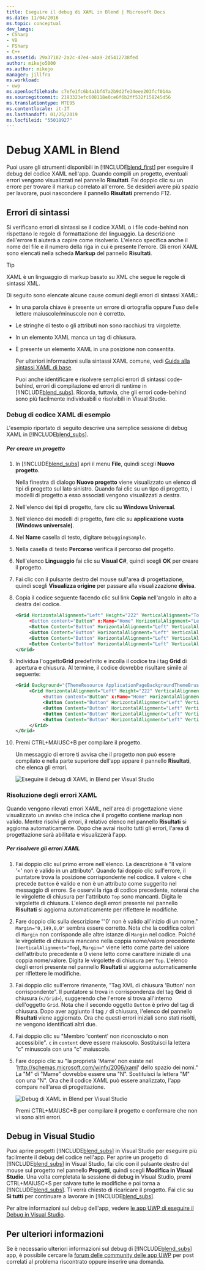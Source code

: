 ```yaml
---
title: Eseguire il debug di XAML in Blend | Microsoft Docs
ms.date: 11/04/2016
ms.topic: conceptual
dev_langs:
- CSharp
- VB
- FSharp
- C++
ms.assetid: 29a37182-2a2c-47e4-a4a9-2d5412738fed
author: mikejo5000
ms.author: mikejo
manager: jillfra
ms.workload:
- uwp
ms.openlocfilehash: c7efe1fc6b4a1bf47a2b9d2fe34eee203fcf014a
ms.sourcegitcommit: 2193323efc608118e0ce6f6b2ff532f158245d56
ms.translationtype: MTE95
ms.contentlocale: it-IT
ms.lasthandoff: 01/25/2019
ms.locfileid: "55018927"
---
```

# <a name="debug-xaml-in-blend"></a>Debug XAML in Blend
Puoi usare gli strumenti disponibili in [!INCLUDE[blend_first](../debugger/includes/blend_first_md.md)] per eseguire il debug del codice XAML nell'app. Quando compili un progetto, eventuali errori vengono visualizzati nel pannello **Risultati**. Fai doppio clic su un errore per trovare il markup correlato all'errore. Se desideri avere più spazio per lavorare, puoi nascondere il pannello **Risultati** premendo F12.  

## <a name="syntax-errors"></a>Errori di sintassi  
 Si verificano errori di sintassi se il codice XAML o i file code-behind non rispettano le regole di formattazione del linguaggio. La descrizione dell'errore ti aiuterà a capire come risolverlo. L'elenco specifica anche il nome del file e il numero della riga in cui è presente l'errore. Gli errori XAML sono elencati nella scheda **Markup** del pannello **Risultati**.  

> [!TIP]
>  XAML è un linguaggio di markup basato su XML che segue le regole di sintassi XML.  

 Di seguito sono elencate alcune cause comuni degli errori di sintassi XAML:  

- In una parola chiave è presente un errore di ortografia oppure l'uso delle lettere maiuscole/minuscole non è corretto.  

- Le stringhe di testo o gli attributi non sono racchiusi tra virgolette.  

- In un elemento XAML manca un tag di chiusura.  

- È presente un elemento XAML in una posizione non consentita.  

  Per ulteriori informazioni sulla sintassi XAML comune, vedi [Guida alla sintassi XAML di base](http://go.microsoft.com/fwlink/?LinkId=329942).  

  Puoi anche identificare e risolvere semplici errori di sintassi code-behind, errori di compilazione ed errori di runtime in [!INCLUDE[blend_subs](../debugger/includes/blend_subs_md.md)]. Ricorda, tuttavia, che gli errori code-behind sono più facilmente individuabili e risolvibili in Visual Studio.  

### <a name="debugging-sample-xaml-code"></a>Debug di codice XAML di esempio  
 L'esempio riportato di seguito descrive una semplice sessione di debug XAML in [!INCLUDE[blend_subs](../debugger/includes/blend_subs_md.md)].  

##### <a name="to-create-a-project"></a>Per creare un progetto  

1. In [!INCLUDE[blend_subs](../debugger/includes/blend_subs_md.md)] apri il menu **File**, quindi scegli **Nuovo progetto**.  

    Nella finestra di dialogo **Nuovo progetto** viene visualizzato un elenco di tipi di progetto sul lato sinistro. Quando fai clic su un tipo di progetto, i modelli di progetto a esso associati vengono visualizzati a destra.  

2. Nell'elenco dei tipi di progetto, fare clic su **Windows Universal**.  

3. Nell'elenco dei modelli di progetto, fare clic su **applicazione vuota (Windows universale)**.  

4. Nel **Name** casella di testo, digitare `DebuggingSample`.  

5. Nella casella di testo **Percorso** verifica il percorso del progetto.  

6. Nell'elenco **Linguaggio** fai clic su **Visual C#**, quindi scegli **OK** per creare il progetto.  

7. Fai clic con il pulsante destro del mouse sull'area di progettazione, quindi scegli **Visualizza origine** per passare alla visualizzazione **divisa**.  

8. Copia il codice seguente facendo clic sul link **Copia** nell'angolo in alto a destra del codice.  

   ```xml
   <Grid HorizontalAlignment="Left" Height="222" VerticalAlignment="Top>  
        <Button content="Button" x:Mame="Home" HorizontalAlignment="Left" VerticalAlignment="Top"/>  
        <Button Content="Button" HorizontalAlignment="Left" VerticalAlignment="Top" Margin="0,38,0,0">  
        <Button Content="Button" HorizontalAlignment="Left" VerticalAlignment="Top" Margin="0,75,0,0"/>  
        <Button Content="Button" HorizontalAlignment="Left" VerticalAlignment="Top" Margin="0,112,0,0"/>  
        <Button Content="Button" HorizontalAlignment="Left" VerticalAlignment="Top Margin="0,149,0,0"/>  
   </Grid>  
   ```  

9. Individua l'oggetto**Grid** predefinito e incolla il codice tra i tag **Grid** di apertura e chiusura. Al termine, il codice dovrebbe risultare simile al seguente:  

    ```xml
    <Grid Background="{ThemeResource ApplicationPageBackgroundThemeBrush}">  
         <Grid HorizontalAlignment="Left" Height="222" VerticalAlignment="Top>  
              <Button content="Button" x:Mame="Home" HorizontalAlignment="Left" VerticalAlignment="Top"/>  
              <Button Content="Button" HorizontalAlignment="Left" VerticalAlignment="Top" Margin="0,38,0,0">  
              <Button Content="Button" HorizontalAlignment="Left" VerticalAlignment="Top" Margin="0,75,0,0"/>  
              <Button Content="Button" HorizontalAlignment="Left" VerticalAlignment="Top" Margin="0,112,0,0"/>  
              <Button Content="Button" HorizontalAlignment="Left" VerticalAlignment="Top Margin="0,149,0,0"/>  
         </Grid>  
    </Grid>  
    ```  

10. Premi CTRL+MAIUSC+B per compilare il progetto.  

    Un messaggio di errore ti avvisa che il progetto non può essere compilato e nella parte superiore dell'app appare il pannello **Risultati**, che elenca gli errori.  

    ![Eseguire il debug di XAML in Blend per Visual Studio](../debugger/media/blend_debugxaml_xaml.png "blend_debugXAML_XAML")  

### <a name="resolving-xaml-errors"></a>Risoluzione degli errori XAML  
 Quando vengono rilevati errori XAML, nell'area di progettazione viene visualizzato un avviso che indica che il progetto contiene markup non valido. Mentre risolvi gli errori, il relativo elenco nel pannello **Risultati** si aggiorna automaticamente. Dopo che avrai risolto tutti gli errori, l'area di progettazione sarà abilitata e visualizzerà l'app.  

##### <a name="to-resolve-the-xaml-errors"></a>Per risolvere gli errori XAML  

1. Fai doppio clic sul primo errore nell'elenco. La descrizione è "Il valore '<' non è valido in un attributo". Quando fai doppio clic sull'errore, il puntatore trova la posizione corrispondente nel codice. Il valore `<` che precede `Button` è valido e non è un attributo come suggerito nel messaggio di errore. Se osservi la riga di codice precedente, noterai che le virgolette di chiusura per l'attributo `Top` sono mancanti. Digita le virgolette di chiusura. L'elenco degli errori presente nel pannello **Risultati** si aggiorna automaticamente per riflettere le modifiche.  

2. Fare doppio clic sulla descrizione "'0' non è valido all'inizio di un nome." `Margin="0,149,0,0"` sembra essere corretto. Nota che la codifica colori di `Margin` non corrisponde alle altre istanze di `Margin` nel codice. Poiché le virgolette di chiusura mancano nella coppia nome/valore precedente (`VerticalAlignment="Top`), `Margin="` viene letto come parte del valore dell'attributo precedente e 0 viene letto come carattere iniziale di una coppia nome/valore. Digita le virgolette di chiusura per `Top`. L'elenco degli errori presente nel pannello **Risultati** si aggiorna automaticamente per riflettere le modifiche.  

3. Fai doppio clic sull'errore rimanente, "Tag XML di chiusura 'Button' non corrispondente". Il puntatore si trova in corrispondenza del tag **Grid** di chiusura (`</Grid>`), suggerendo che l'errore si trova all'interno dell'oggetto `Grid`. Nota che il secondo oggetto `Button` è privo del tag di chiusura. Dopo aver aggiunto il tag `/` di chiusura, l'elenco del pannello **Risultati** viene aggiornato. Ora che questi errori iniziali sono stati risolti, ne vengono identificati altri due.  

4. Fai doppio clic su "Membro 'content' non riconosciuto o non accessibile". `c` in `content` deve essere maiuscolo. Sostituisci la lettera "c" minuscola con una "c" maiuscola.  

5. Fare doppio clic su "la proprietà 'Mame' non esiste nel '<http://schemas.microsoft.com/winfx/2006/xaml>' dello spazio dei nomi." La "M" di "Mame" dovrebbe essere una "N". Sostituisci la lettera "M" con una "N". Ora che il codice XAML può essere analizzato, l'app compare nell'area di progettazione.  

    ![Debug di XAML in Blend per Visual Studio](../debugger/media/blend_debugartboard_xaml.png "blend_debugArtboard_XAML")  

    Premi CTRL+MAIUSC+B per compilare il progetto e confermare che non vi sono altri errori.  

## <a name="debugging-in-visual-studio"></a>Debug in Visual Studio  
 Puoi aprire progetti [!INCLUDE[blend_subs](../debugger/includes/blend_subs_md.md)] in Visual Studio per eseguire più facilmente il debug del codice nell'app. Per aprire un progetto di [!INCLUDE[blend_subs](../debugger/includes/blend_subs_md.md)] in Visual Studio, fai clic con il pulsante destro del mouse sul progetto nel pannello **Progetti**, quindi scegli **Modifica in Visual Studio**. Una volta completata la sessione di debug in Visual Studio, premi CTRL+MAIUSC+S per salvare tutte le modifiche e poi torna a [!INCLUDE[blend_subs](../debugger/includes/blend_subs_md.md)]. Ti verrà chiesto di ricaricare il progetto. Fai clic su **Sì tutti** per continuare a lavorare in [!INCLUDE[blend_subs](../debugger/includes/blend_subs_md.md)].  

 Per altre informazioni sul debug dell'app, vedere [le app UWP di eseguire il Debug in Visual Studio](http://go.microsoft.com/fwlink/?LinkId=329944).  

## <a name="getting-help"></a>Per ulteriori informazioni  
 Se è necessario ulteriori informazioni sul debug di [!INCLUDE[blend_subs](../debugger/includes/blend_subs_md.md)] app, è possibile cercare la [forum delle community delle app UWP](http://go.microsoft.com/fwlink/?LinkId=280308) per post correlati al problema riscontrato oppure inserire una domanda.
